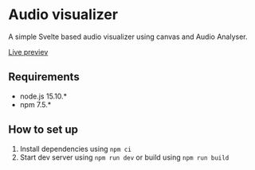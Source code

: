 # Audio visualizer

A simple Svelte based audio visualizer using canvas and Audio Analyser.

[Live previev](https://mt-zd.github.io/Audio-Visualizer/public/)

## Requirements

-   node.js 15.10.\*
-   npm 7.5.\*

## How to set up

1. Install dependencies using `npm ci`
2. Start dev server using `npm run dev` or build using `npm run build`
